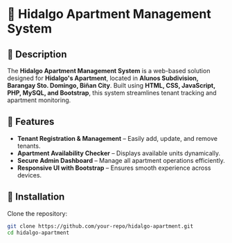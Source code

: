 # 🏡 Hidalgo Apartment Management System  

## 📌 Description  
The **Hidalgo Apartment Management System** is a web-based solution designed for **Hidalgo's Apartment**, located in **Alunos Subdivision, Barangay Sto. Domingo, Biñan City**. Built using **HTML, CSS, JavaScript, PHP, MySQL, and Bootstrap**, this system streamlines tenant tracking and apartment monitoring.  

## 🚀 Features  
- **Tenant Registration & Management** – Easily add, update, and remove tenants.  
- **Apartment Availability Checker** – Displays available units dynamically.  
- **Secure Admin Dashboard** – Manage all apartment operations efficiently.  
- **Responsive UI with Bootstrap** – Ensures smooth experience across devices.  

## 🔧 Installation  
Clone the repository:  
```sh
git clone https://github.com/your-repo/hidalgo-apartment.git
cd hidalgo-apartment
